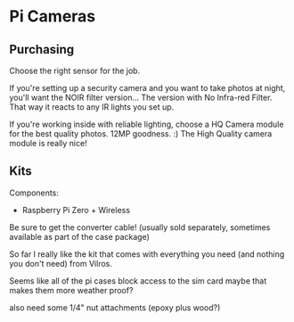 # Pi Cameras

## Purchasing

Choose the right sensor for the job. 

If you're setting up a security camera and you want to take photos at night, you'll want the NOIR filter version... The version with No Infra-red Filter. That way it reacts to any IR lights you set up. 

If you're working inside with reliable lighting, choose a HQ Camera module for the best quality photos. 
12MP goodness. :)
The High Quality camera module is really nice!


## Kits

Components: 

  - Raspberry Pi Zero + Wireless 

Be sure to get the converter cable! (usually sold separately, sometimes available as part of the case package)


So far I really like the kit that comes with everything you need (and nothing you don't need) from Vilros. 

Seems like all of the pi cases block access to the sim card
maybe that makes them more weather proof?

also need some 1/4" nut attachments (epoxy plus wood?)




